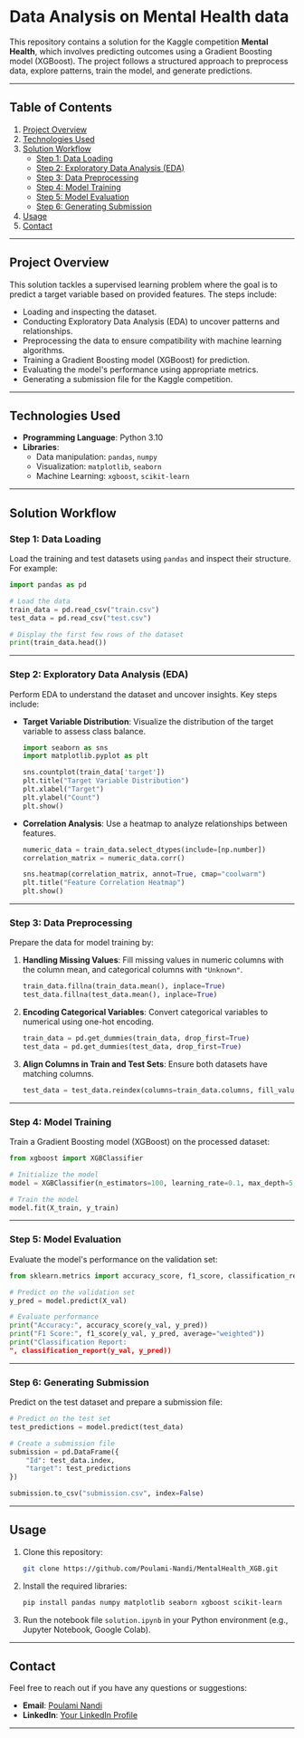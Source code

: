 
# **Data Analysis on Mental Health data**

This repository contains a solution for the Kaggle competition **Mental Health**, which involves predicting outcomes using a Gradient Boosting model (XGBoost). The project follows a structured approach to preprocess data, explore patterns, train the model, and generate predictions.

---

## **Table of Contents**

1. [Project Overview](#project-overview)
2. [Technologies Used](#technologies-used)
3. [Solution Workflow](#solution-workflow)
    - [Step 1: Data Loading](#step-1-data-loading)
    - [Step 2: Exploratory Data Analysis (EDA)](#step-2-exploratory-data-analysis-eda)
    - [Step 3: Data Preprocessing](#step-3-data-preprocessing)
    - [Step 4: Model Training](#step-4-model-training)
    - [Step 5: Model Evaluation](#step-5-model-evaluation)
    - [Step 6: Generating Submission](#step-6-generating-submission)
4. [Usage](#usage)
5. [Contact](#contact)

---

## **Project Overview**

This solution tackles a supervised learning problem where the goal is to predict a target variable based on provided features. The steps include:

- Loading and inspecting the dataset.
- Conducting Exploratory Data Analysis (EDA) to uncover patterns and relationships.
- Preprocessing the data to ensure compatibility with machine learning algorithms.
- Training a Gradient Boosting model (XGBoost) for prediction.
- Evaluating the model's performance using appropriate metrics.
- Generating a submission file for the Kaggle competition.

---

## **Technologies Used**

- **Programming Language**: Python 3.10
- **Libraries**:
  - Data manipulation: `pandas`, `numpy`
  - Visualization: `matplotlib`, `seaborn`
  - Machine Learning: `xgboost`, `scikit-learn`

---

## **Solution Workflow**

### **Step 1: Data Loading**

Load the training and test datasets using `pandas` and inspect their structure. For example:

```python
import pandas as pd

# Load the data
train_data = pd.read_csv("train.csv")
test_data = pd.read_csv("test.csv")

# Display the first few rows of the dataset
print(train_data.head())
```

---

### **Step 2: Exploratory Data Analysis (EDA)**

Perform EDA to understand the dataset and uncover insights. Key steps include:

- **Target Variable Distribution**:
  Visualize the distribution of the target variable to assess class balance.

  ```python
  import seaborn as sns
  import matplotlib.pyplot as plt

  sns.countplot(train_data['target'])
  plt.title("Target Variable Distribution")
  plt.xlabel("Target")
  plt.ylabel("Count")
  plt.show()
  ```

- **Correlation Analysis**:
  Use a heatmap to analyze relationships between features.

  ```python
  numeric_data = train_data.select_dtypes(include=[np.number])
  correlation_matrix = numeric_data.corr()

  sns.heatmap(correlation_matrix, annot=True, cmap="coolwarm")
  plt.title("Feature Correlation Heatmap")
  plt.show()
  ```

---

### **Step 3: Data Preprocessing**

Prepare the data for model training by:

1. **Handling Missing Values**:
   Fill missing values in numeric columns with the column mean, and categorical columns with `"Unknown"`.

   ```python
   train_data.fillna(train_data.mean(), inplace=True)
   test_data.fillna(test_data.mean(), inplace=True)
   ```

2. **Encoding Categorical Variables**:
   Convert categorical variables to numerical using one-hot encoding.

   ```python
   train_data = pd.get_dummies(train_data, drop_first=True)
   test_data = pd.get_dummies(test_data, drop_first=True)
   ```

3. **Align Columns in Train and Test Sets**:
   Ensure both datasets have matching columns.

   ```python
   test_data = test_data.reindex(columns=train_data.columns, fill_value=0)
   ```

---

### **Step 4: Model Training**

Train a Gradient Boosting model (XGBoost) on the processed dataset:

```python
from xgboost import XGBClassifier

# Initialize the model
model = XGBClassifier(n_estimators=100, learning_rate=0.1, max_depth=5, subsample=0.8, colsample_bytree=0.8, random_state=42)

# Train the model
model.fit(X_train, y_train)
```

---

### **Step 5: Model Evaluation**

Evaluate the model's performance on the validation set:

```python
from sklearn.metrics import accuracy_score, f1_score, classification_report

# Predict on the validation set
y_pred = model.predict(X_val)

# Evaluate performance
print("Accuracy:", accuracy_score(y_val, y_pred))
print("F1 Score:", f1_score(y_val, y_pred, average="weighted"))
print("Classification Report:
", classification_report(y_val, y_pred))
```

---

### **Step 6: Generating Submission**

Predict on the test dataset and prepare a submission file:

```python
# Predict on the test set
test_predictions = model.predict(test_data)

# Create a submission file
submission = pd.DataFrame({
    "Id": test_data.index,
    "target": test_predictions
})

submission.to_csv("submission.csv", index=False)
```

---

## **Usage**

1. Clone this repository:
   ```bash
   git clone https://github.com/Poulami-Nandi/MentalHealth_XGB.git
   ```
2. Install the required libraries:
   ```bash
   pip install pandas numpy matplotlib seaborn xgboost scikit-learn
   ```
3. Run the notebook file `solution.ipynb` in your Python environment (e.g., Jupyter Notebook, Google Colab).

---

## **Contact**

Feel free to reach out if you have any questions or suggestions:

- **Email**: [Poulami Nandi](mailto:nandi.poulami91@gmail.com)
- **LinkedIn**: [Your LinkedIn Profile](https://www.linkedin.com/in/poulami-nandi-a8a12917b/)

---
